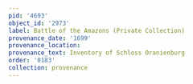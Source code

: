 ```yaml
---
pid: '4693'
object_id: '2973'
label: Battle of the Amazons (Private Collection)
provenance_date: '1699'
provenance_location:
provenance_text: Inventory of Schloss Oranienburg
order: '0183'
collection: provenance
---
```

